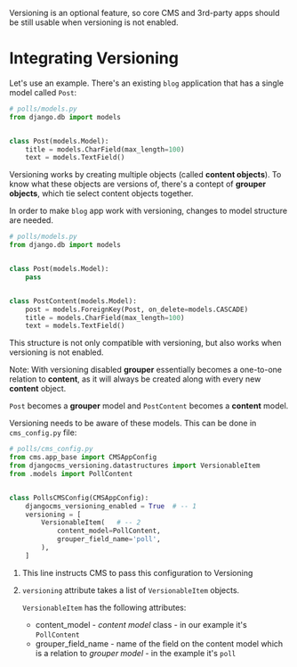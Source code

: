 Versioning is an optional feature, so core CMS and 3rd-party apps
should be still usable when versioning is not enabled.

# Integrating Versioning

Let's use an example. There's an existing `blog` application
that has a single model called `Post`:

```python
# polls/models.py
from django.db import models


class Post(models.Model):
    title = models.CharField(max_length=100)
    text = models.TextField()
```

Versioning works by creating multiple objects (called **content objects**).
To know what these objects are versions of, there's a contept of **grouper objects**,
which tie select content objects together.

In order to make `blog` app work with versioning, changes to model structure are needed.

```python
# polls/models.py
from django.db import models


class Post(models.Model):
    pass


class PostContent(models.Model):
    post = models.ForeignKey(Post, on_delete=models.CASCADE)
    title = models.CharField(max_length=100)
    text = models.TextField()
```

This structure is not only compatible with versioning,
but also works when versioning is not enabled.

Note: With versioning disabled **grouper** essentially becomes a one-to-one
relation to **content**, as it will always be created along with
every new **content** object.

`Post` becomes a **grouper** model and `PostContent` becomes a **content** model.

Versioning needs to be aware of these models. This can be done in `cms_config.py` file:

```python
# polls/cms_config.py
from cms.app_base import CMSAppConfig
from djangocms_versioning.datastructures import VersionableItem
from .models import PollContent


class PollsCMSConfig(CMSAppConfig):
    djangocms_versioning_enabled = True  # -- 1
    versioning = [
        VersionableItem(   # -- 2
            content_model=PollContent,
            grouper_field_name='poll',
        ),
    ]
```

1. This line instructs CMS to pass this configuration to Versioning
2. `versioning` attribute takes a list of `VersionableItem` objects.

    `VersionableItem` has the following attributes:

    - content_model - *content model* class - in our example it's `PollContent`
    - grouper_field_name - name of the field on the content model which is
    a relation to *grouper model* - in the example it's `poll`
